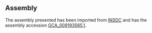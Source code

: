 
Assembly
--------

The assembly presented has been imported from 
[INSDC](http://www.insdc.org) and has the assembly accession
[GCA\_009193565.1](http://www.ebi.ac.uk/ena/data/view/GCA_009193565.1).

